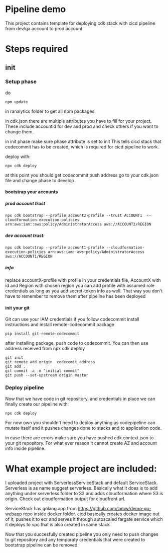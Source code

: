 # Pipeline demo

This project contains template for deploying cdk stack with cicd pipeline from dev/qa account to prod account

# Steps required

## init
### Setup phase

do 
```
npm update 
```
in ranalytics folder to get all npm packages

in cdk.json there are multiple attributes you have to fill for your project. These include accountid for dev and prod and check others if you want to change them.

in init phase make sure phase attribute is set to init
This tells cicd stack that codecommit has to be created, which is required for cicd pipeline to work.

deploy with: 
```
npx cdk deploy
```
at this point you should get codecommit push address
go to your cdk.json file and change phase to develop

#### bootstrap your accounts

##### prod account trust
```
npx cdk bootstrap --profile account2-profile --trust ACCOUNT1  --cloudformation-execution-policies arn:aws:iam::aws:policy/AdministratorAccess aws://ACCOUNT2/REGION
```
##### dev account trust:
```
npx cdk bootstrap --profile account1-profile --cloudformation-execution-policies arn:aws:iam::aws:policy/AdministratorAccess aws://ACCOUNT1/REGION
```
##### info
replace accountX-profile with profile in your credentials file, AccountX with id and Region with chosen region
you can add profile with assumed role credentials as long as you add secret-token info as well. That way you don't have to remember to remove them after pipeline has been deployed

#### init your git
Git can use your IAM credentials if you follow codecommit install instructions and install remote-codecommit package
```
pip install git-remote-codecommit
```
after installing package, push code to codecommit. You can then use address received from npx cdk deploy 
```
git init
git remote add origin  codecomit_address
git add .
git commit -a -m "initial commit"
git push --set-upstream origin master
```


### Deploy pipeline
Now that we have code in git repository, and credentials in place we can finally create our pipeline with:
```
npx cdk deploy
```
For now own you shouldn't need to deploy anything as codepipeline can mutate itself and it pushes changes done to stacks and to application code.

in case there are errors make sure you have pushed cdk.context.json to your git repository. For what ever reason it cannot create AZ and account info inside pipeline.



# What example project are included:

I uploaded project with ServerlessServiceStack and default ServiceStack. Serverless is as name suggest serverless. Basically what it does is to add anything under serverless folder to S3 and adds cloudformation where S3 is origin. Check out cloudformation output for cloudfront url.

ServiceStack has golang app from https://github.com/lamw/demo-go-webapp repo inside docker folder. cicd basically creates docker image out of it, pushes it to ecr and serves it through autoscaled fargate service which it deploys to vpc that is also created in same stack


Now that you succesfully created pipeline you only need to push changes to git repository and any temporaty credentials that were created to bootstrap pipeline can be removed.
